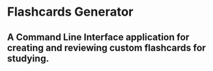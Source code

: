 # Flashcards Generator
## A Command Line Interface application for creating and reviewing custom flashcards for studying.
